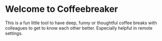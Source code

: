 # Welcome to Coffeebreaker

This is a fun little tool to have deep, funny or thoughtful coffee breaks with colleagues to get to know each other better.
Especially helpful in remote settings.
